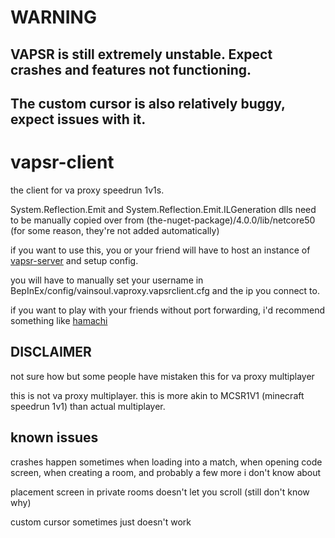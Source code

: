 # WARNING

## VAPSR is still extremely unstable. Expect crashes and features not functioning.

## The custom cursor is also relatively buggy, expect issues with it.

# vapsr-client

the client for va proxy speedrun 1v1s.

System.Reflection.Emit and System.Reflection.Emit.ILGeneration dlls need to be manually copied over from (the-nuget-package)/4.0.0/lib/netcore50 (for some reason, they're not added automatically)

if you want to use this, you or your friend will have to host an instance of [vapsr-server](https://github.com/tairasoul/vapsr-server) and setup config.

you will have to manually set your username in BepInEx/config/vainsoul.vaproxy.vapsrclient.cfg and the ip you connect to.

if you want to play with your friends without port forwarding, i'd recommend something like [hamachi](https://www.vpn.net/)


## DISCLAIMER

not sure how but some people have mistaken this for va proxy multiplayer

this is not va proxy multiplayer. this is more akin to MCSR1V1 (minecraft speedrun 1v1) than actual multiplayer.

## known issues

crashes happen sometimes when loading into a match, when opening code screen, when creating a room, and probably a few more i don't know about

placement screen in private rooms doesn't let you scroll (still don't know why)

custom cursor sometimes just doesn't work